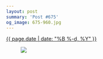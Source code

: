```yaml
---
layout: post
summary: 'Post #675'
og_image: 675-960.jpg
---
```


<div class="post">
 <time>
  <a href="/675">
   {{ page.date | date: "%B %-d, %Y" }}
  </a>
 </time>
 <a href="/675">
  <figure data-taken="8/27/2017">
   <img sizes="(min-width: 700px) 50vw, calc(100vw - 2rem)" src="{{ site.assets_url }}/675-480.jpg" srcset="{{ site.assets_url }}/675-240.jpg 240w, {{ site.assets_url }}/675-480.jpg 480w, {{ site.assets_url }}/675-720.jpg 720w, {{ site.assets_url }}/675-960.jpg 960w"/>
  </figure>
 </a>
</div>
